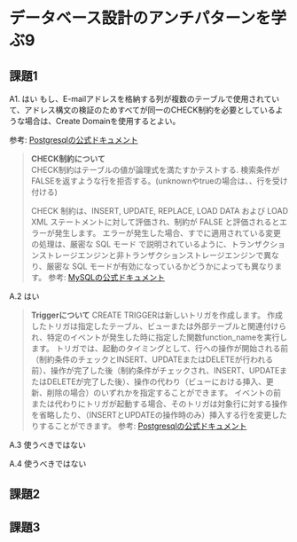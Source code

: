 # データベース設計のアンチパターンを学ぶ9

## 課題1
A1. はい
もし、E-mailアドレスを格納する列が複数のテーブルで使用されていて、アドレス構文の検証のためすべてが同一のCHECK制約を必要としているような場合は、Create Domainを使用するとよい。

参考: [Postgresqlの公式ドキュメント](https://www.postgresql.jp/document/9.2/html/sql-createdomain.html)

> **CHECK制約について**  
> CHECK制約はテーブルの値が論理式を満たすかテストする.
> 検索条件がFALSEを返すような行を拒否する。(unknownやtrueの場合は、、行を受け付ける)
> 
> CHECK 制約は、INSERT, UPDATE, REPLACE, LOAD DATA および LOAD XML ステートメントに対して評価され、制約が FALSE と評価されるとエラーが発生します。 エラーが発生した場合、すでに適用されている変更の処理は、厳密な SQL モード で説明されているように、トランザクションストレージエンジンと非トランザクションストレージエンジンで異なり、厳密な SQL モードが有効になっているかどうかによっても異なります。
> 参考: [MySQLの公式ドキュメント](https://dev.mysql.com/doc/refman/8.0/ja/create-table-check-constraints.html)

A.2 はい

> **Triggerについて**
> CREATE TRIGGERは新しいトリガを作成します。 作成したトリガは指定したテーブル、ビューまたは外部テーブルと関連付けられ、特定のイベントが発生した時に指定した関数function_nameを実行します。
> トリガでは、起動のタイミングとして、行への操作が開始される前（制約条件のチェックとINSERT、UPDATEまたはDELETEが行われる前）、操作が完了した後（制約条件がチェックされ、INSERT、UPDATEまたはDELETEが完了した後）、操作の代わり（ビューにおける挿入、更新、削除の場合）のいずれかを指定することができます。 イベントの前または代わりにトリガが起動する場合、そのトリガは対象行に対する操作を省略したり、（INSERTとUPDATEの操作時のみ）挿入する行を変更したりすることができます。
参考: [Postgresqlの公式ドキュメント](https://www.postgresql.jp/document/9.4/html/sql-createtrigger.html)

A.3 使うべきではない

A.4 使うべきではない

## 課題2

## 課題3
